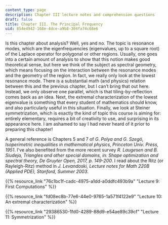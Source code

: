 ```yaml
---
content_type: page
description: Chapter III lecture notes and comprehension questions
draft: false
title: Chapter III. The Principal Frequency
uid: 854e4942-168e-4dce-a9b8-304fa74c68e6
---
```

Is this chapter about analysis? Well, yes and no. The topic is resonance modes, which are the eigenfrequencies (eigenvalues, up to a square root) of the Laplace operator for polygonal or other regions. Usually, one goes into a certain amount of analysis to show that this notion makes good theoretical sense, but here we think of the subject as spectral geometry, which means focusing on the interaction between the resonance modes and the geometry of the region. In fact, we really only look at the lowest resonance mode. There is a substantial math (and physics) relation between this and the previous chapter, but I can’t bring that out here. Instead, we only observe one parallel, which is that tiling-by-reflection comes back as an idea. Next, the extremal characterization of the lowest eigenvalue is something that every student of mathematics should know, and also particularly useful in this situation. Finally, we look at Steiner symmetrization, which is exactly the kind of topic this course is aiming for: entirely elementary, requires a bit of creativity to use, and surprising in its appearance here. I am ashamed to say I had never heard of it prior to preparing this chapter!

A general reference is Chapters 5 and 7 of *G. Polya and G. Szegö, Isoperimetric inequalities in mathematical physics, Princeton Univ. Press, 1951*. I've also benefited from the more recent survey *R. Laugesen and B. Siudeja, Triangles and other special domains, in: Shape optimization and spectral theory, De Gruyter Open, 2017, p. 149-200*. I read about the Ritz (or Rayleigh-Ritz) method in *J. Levandoski, Lecture notes for Math 220B (Applied PDE), Stanford, Summer 2003*.

{{% resource_link "76c1bc1f-cadc-4975-a1dd-a0ddfc493b9a" "Lecture 9: First Computations" %}}

{{% resource_link "fd08ec8b-77e6-44e0-9765-1a571f4122e9" "Lecture 10: An extremal characterization" %}}

{{% resource_link "29386530-1fd0-4289-88d9-e54ae89c39cf" "Lecture 11: Symmetrization" %}}
